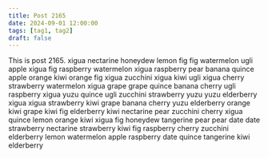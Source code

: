 ```yaml
---
title: Post 2165
date: 2024-09-01 12:00:00
tags: [tag1, tag2]
draft: false
---
```

This is post 2165.
xigua
nectarine
honeydew
lemon
fig
fig
watermelon
ugli
apple
xigua
fig
raspberry
watermelon
xigua
raspberry
pear
banana
quince
apple
orange
kiwi
orange
fig
xigua
zucchini
xigua
kiwi
ugli
xigua
cherry
strawberry
watermelon
xigua
grape
grape
quince
banana
cherry
ugli
raspberry
xigua
yuzu
quince
ugli
zucchini
strawberry
yuzu
yuzu
elderberry
xigua
xigua
strawberry
kiwi
grape
banana
cherry
yuzu
elderberry
orange
kiwi
grape
kiwi
fig
elderberry
kiwi
nectarine
pear
zucchini
cherry
xigua
quince
lemon
orange
kiwi
xigua
fig
honeydew
tangerine
pear
pear
date
date
strawberry
nectarine
strawberry
kiwi
fig
raspberry
cherry
zucchini
elderberry
lemon
watermelon
apple
raspberry
date
quince
tangerine
kiwi
elderberry
